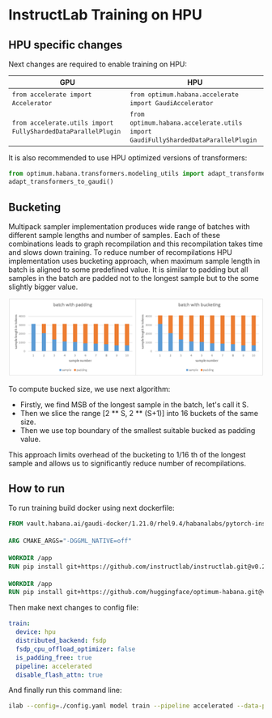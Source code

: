 # InstructLab Training on HPU

## HPU specific changes
Next changes are required to enable training on HPU:

|GPU|HPU|
|---|---|
|`from accelerate import Accelerator` | `from optimum.habana.accelerate import GaudiAccelerator`|
|`from accelerate.utils import FullyShardedDataParallelPlugin` | `from optimum.habana.accelerate.utils import GaudiFullyShardedDataParallelPlugin` |

It is also recommended to use HPU optimized versions of transformers:

```Python
from optimum.habana.transformers.modeling_utils import adapt_transformers_to_gaudi
adapt_transformers_to_gaudi()
```

## Bucketing
Multipack sampler implementation produces wide range of batches with different sample lengths and number of samples. Each of these combinations leads to graph recompilation and this recompilation takes time and slows down training. To reduce number of recompilations HPU implementation uses bucketing approach, when maximum sample length in batch is aligned to some predefined value. It is similar to padding but all samples in the batch are padded not to the longest sample but to the some slightly bigger value.

![bucketing vs. padding](./hpu_pic/bucketing_vs_padding.png)


To compute bucked size, we use next algorithm: 
- Firstly, we find MSB of the longest sample in the batch, let's call it S.
- Then we slice the range [2 ** S, 2 ** (S+1)] into 16 buckets of the same size.
- Then we use top boundary of the smallest suitable bucked as padding value.

This approach limits overhead of the bucketing to 1/16 th of the longest sample and allows us to significantly reduce number of recompilations.

## How to run
To run training build docker using next dockerfile:
```Dockerfile
FROM vault.habana.ai/gaudi-docker/1.21.0/rhel9.4/habanalabs/pytorch-installer-2.6.0:1.21.0-555

ARG CMAKE_ARGS="-DGGML_NATIVE=off"

WORKDIR /app
RUN pip install git+https://github.com/instructlab/instructlab.git@v0.26.1

WORKDIR /app
RUN pip install git+https://github.com/huggingface/optimum-habana.git@v1.18.0
```

Then make next changes to config file:
```YAML
train:
  device: hpu
  distributed_backend: fsdp
  fsdp_cpu_offload_optimizer: false
  is_padding_free: true
  pipeline: accelerated 
  disable_flash_attn: true
```

And finally run this command line:
```BASH
ilab --config=./config.yaml model train --pipeline accelerated --data-path ./data.jsonl
```


